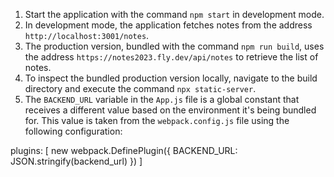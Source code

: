 1. Start the application with the command `npm start` in development mode.
2. In development mode, the application fetches notes from the address `http://localhost:3001/notes`.
3. The production version, bundled with the command `npm run build`, uses the address `https://notes2023.fly.dev/api/notes` to retrieve the list of notes.
4. To inspect the bundled production version locally, navigate to the build directory and execute the command `npx static-server`.
5. The `BACKEND_URL` variable in the `App.js` file is a global constant that receives a different value based on the environment it's being bundled for. This value is taken from the `webpack.config.js` file using the following configuration:

  plugins: [
     new webpack.DefinePlugin({
       BACKEND_URL: JSON.stringify(backend_url)
     })
   ]

